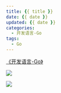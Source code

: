 ```yaml
---
title: {{ title }}
date: {{ date }}
updated: {{ date }}
categories:
  - 开发语言-Go
tags: 
  - Go
---
```


[《开发语言-Go》](/categories/开发语言-Go/)

![](/images/go-logo.png)

<!-- more -->

[![](/images/flea-framework.png)](https://github.com/Huazie/flea-framework)
